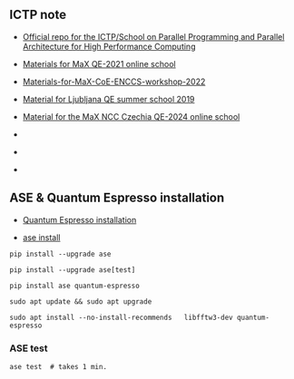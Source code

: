 ##  ICTP note

- [Official repo for the ICTP/School on Parallel Programming and Parallel Architecture for High Performance Computing](https://github.com/Sera91/SMR3935-2024/tree/main)

- [Materials  for MaX  QE-2021 online school](https://gitlab.com/QEF/materials-for-max-qe2021-online-school.git)

- [Materials-for-MaX-CoE-ENCCS-workshop-2022](https://gitlab.com/QEF/materials-for-max-coe-enccs-workshop-2022.git)

- [Material for Ljubljana QE summer school 2019](https://gitlab.com/QEF/material_ncc_czechia_qe_school)

- [Material for the MaX NCC Czechia QE-2024 online school](https://gitlab.com/QEF/material_ncc_czechia_qe_school.git)

- []()

- []()

- []()

## ASE & Quantum Espresso installation
- [Quantum Espresso installation](https://pranabdas.github.io/espresso/setup/install)

- [ase install](https://wiki.fysik.dtu.dk/ase/install.html)

```shell
pip install --upgrade ase

pip install --upgrade ase[test]

pip install ase quantum-espresso
```
```shell
sudo apt update && sudo apt upgrade

sudo apt install --no-install-recommends   libfftw3-dev quantum-espresso
```
### ASE test

```shell
ase test  # takes 1 min.
```
